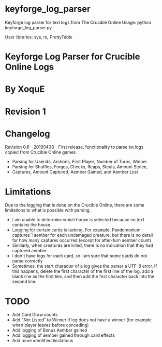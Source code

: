 # keyforge_log_parser
Keyforge log parser for text logs from The Crucible Online
Usage: python keyforge_log_parser.py <path to log file>

User libraries: sys, re, PrettyTable


# Keyforge Log Parser for Crucible Online Logs
# By XoquE
# Revision 1

# Changelog
Revision 0.6 - 20190408 - First release, functionality to parse txt logs
copied from Crucible Online games.
- Parsing for Userids, Archons, First Player, Number of Turns, Winner
- Parsing for Shuffles, Forges, Checks, Reaps, Steals, Amount Stolen,
- Captures, Amount Captured, Aember Gained, and Aember Lost

# Limitations
Due to the logging that is done on the Crucible Online, there are some
limitations to what is possible with parsing.
- I am unable to determine which house is selected because no text contains
  the house.
- Logging for certain cards is lacking.  For example, Pandemonium captures
  1 aember for each undamaged creature, but there is no detail for how many
  captures occurred (except for after-turn aember count)
- Similarly, when creatures are killed, there is no indication that they
  had captured aember
- I don't have logs for each card, so I am sure that some cards do not
  parse correctly
- Sometimes, the start character of a log gives the parser a UTF-8 error.
  If this happens, delete the first character of the first line of the log,
  add a blank line as the first line, and then add the first character back
  into the second line.

# TODO
- Add Card Draw counts
- Add "Not Listed" to Winner if log does not have a winner (for example when
  player leaves before conceding)
- Add logging of Bonus Aember gained
- Add logging of aember gained through card effects
- Add more identified limitations
